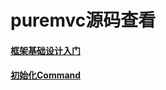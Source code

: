 # puremvc源码查看



#### [框架基础设计入门](https://github.com/sanzhixiong1986/puremvcCode/blob/main/README1.md)

#### [初始化Command](https://github.com/sanzhixiong1986/puremvcCode/blob/main/README2.md)
